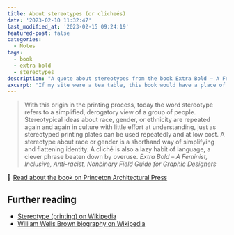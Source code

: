 ```yaml
---
title: About stereotypes (or clicheés)
date: '2023-02-10 11:32:47'
last_modified_at: '2023-02-15 09:24:19'
featured-post: false
categories:
  - Notes
tags:
  - book
  - extra bold
  - stereotypes
description: "A quote about stereotypes from the book Extra Bold – A Feminist, Inclusive, Anti-racist, Nonbinary Field Guide for Graphic Designers"
excerpt: "If my site were a tea table, this book would have a place of honour on it. Today it would be open on the page about the life of William Wells Brown."
---
```

> With this origin in the printing process, today the word stereotype refers to a simplified, derogatory view of a group of people. Stereotypical ideas about race, gender, or ethnicity are repeated again and again in culture with little effort at understanding, just as stereotyped printing plates can be used repeatedly and at low cost. A stereotype about race or gender is a shorthand way of simplifying and flattening identity.
A cliché is also a lazy habit of language, a clever phrase beaten down by overuse.
<cite>Extra Bold – A Feminist, Inclusive, Anti-racist, Nonbinary Field Guide for Graphic Designers</cite>

<p>🔗 <a href="https://papress.com/products/extra-bold" title="Check the book">Read about the book on Princeton Architectural Press</a></p>

## Further reading
<ul>
  <li><a href="https://en.wikipedia.org/wiki/Stereotype_(printing)">Stereotype (printing) on Wikipedia</a></li>
  <li><a href="https://en.wikipedia.org/wiki/William_Wells_Brown">William Wells Brown biography on Wikipedia</a></li>
</ul>